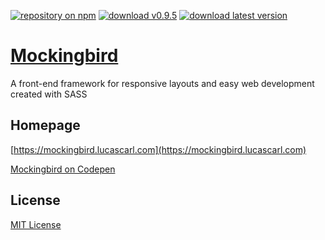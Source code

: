 [![repository on npm](https://img.shields.io/badge/npm-v0.9.5-blue.svg)](https://www.npmjs.com/package/mockingbird-sass)
[![download v0.9.5](https://img.shields.io/badge/download-v0.9.5-brightgreen.svg)](https://mockingbird.lucascarl.com/download/#v0.9.5)
[![download latest version](https://img.shields.io/badge/download-latest-yellow.svg)](https://mockingbird.lucascarl.com/download/#latest)

# [Mockingbird](https://mockingbird.lucascarl.com)

A front-end framework for responsive layouts and easy web development created with SASS


## Homepage

[https://mockingbird.lucascarl.com](https://mockingbird.lucascarl.com)

[Mockingbird on Codepen](https://codepen.io/mockingbird-sass/)


## License

[MIT License](https://github.com/lucas-carl/mockingbird/blob/master/LICENSE)
